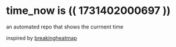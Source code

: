 # time_now is (( 1731402000697 ))

an automated repo that shows the currnent time

inspired by [breakingheatmap](https://github.com/breakingheatmap/breakingheatmap)